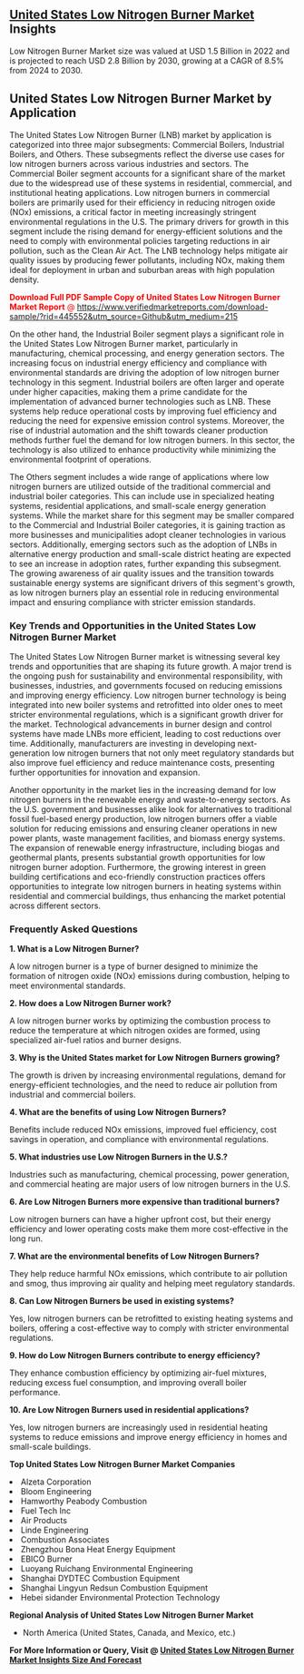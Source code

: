 <h2><a href="https://www.verifiedmarketreports.com/download-sample/?rid=445552&amp;utm_source=Github&amp;utm_medium=215" target="_blank">United States Low Nitrogen Burner Market</a> Insights</h2><p>Low Nitrogen Burner Market size was valued at USD 1.5 Billion in 2022 and is projected to reach USD 2.8 Billion by 2030, growing at a CAGR of 8.5% from 2024 to 2030.</p><p> <h2>United States Low Nitrogen Burner Market by Application</h2> <p>The United States Low Nitrogen Burner (LNB) market by application is categorized into three major subsegments: Commercial Boilers, Industrial Boilers, and Others. These subsegments reflect the diverse use cases for low nitrogen burners across various industries and sectors. The Commercial Boiler segment accounts for a significant share of the market due to the widespread use of these systems in residential, commercial, and institutional heating applications. Low nitrogen burners in commercial boilers are primarily used for their efficiency in reducing nitrogen oxide (NOx) emissions, a critical factor in meeting increasingly stringent environmental regulations in the U.S. The primary drivers for growth in this segment include the rising demand for energy-efficient solutions and the need to comply with environmental policies targeting reductions in air pollution, such as the Clean Air Act. The LNB technology helps mitigate air quality issues by producing fewer pollutants, including NOx, making them ideal for deployment in urban and suburban areas with high population density.</p> <p><p><span class=""><span style="color: #ff0000;"><strong>Download Full PDF Sample Copy of United States Low Nitrogen Burner Market Report</strong> @ </span><a href="https://www.verifiedmarketreports.com/download-sample/?rid=445552&amp;utm_source=Github&amp;utm_medium=215" target="_blank">https://www.verifiedmarketreports.com/download-sample/?rid=445552&amp;utm_source=Github&amp;utm_medium=215</a></span></p></p> <p>On the other hand, the Industrial Boiler segment plays a significant role in the United States Low Nitrogen Burner market, particularly in manufacturing, chemical processing, and energy generation sectors. The increasing focus on industrial energy efficiency and compliance with environmental standards are driving the adoption of low nitrogen burner technology in this segment. Industrial boilers are often larger and operate under higher capacities, making them a prime candidate for the implementation of advanced burner technologies such as LNB. These systems help reduce operational costs by improving fuel efficiency and reducing the need for expensive emission control systems. Moreover, the rise of industrial automation and the shift towards cleaner production methods further fuel the demand for low nitrogen burners. In this sector, the technology is also utilized to enhance productivity while minimizing the environmental footprint of operations.</p> <p>The Others segment includes a wide range of applications where low nitrogen burners are utilized outside of the traditional commercial and industrial boiler categories. This can include use in specialized heating systems, residential applications, and small-scale energy generation systems. While the market share for this segment may be smaller compared to the Commercial and Industrial Boiler categories, it is gaining traction as more businesses and municipalities adopt cleaner technologies in various sectors. Additionally, emerging sectors such as the adoption of LNBs in alternative energy production and small-scale district heating are expected to see an increase in adoption rates, further expanding this subsegment. The growing awareness of air quality issues and the transition towards sustainable energy systems are significant drivers of this segment's growth, as low nitrogen burners play an essential role in reducing environmental impact and ensuring compliance with stricter emission standards.</p> <h3>Key Trends and Opportunities in the United States Low Nitrogen Burner Market</h3> <p>The United States Low Nitrogen Burner market is witnessing several key trends and opportunities that are shaping its future growth. A major trend is the ongoing push for sustainability and environmental responsibility, with businesses, industries, and governments focused on reducing emissions and improving energy efficiency. Low nitrogen burner technology is being integrated into new boiler systems and retrofitted into older ones to meet stricter environmental regulations, which is a significant growth driver for the market. Technological advancements in burner design and control systems have made LNBs more efficient, leading to cost reductions over time. Additionally, manufacturers are investing in developing next-generation low nitrogen burners that not only meet regulatory standards but also improve fuel efficiency and reduce maintenance costs, presenting further opportunities for innovation and expansion.</p> <p>Another opportunity in the market lies in the increasing demand for low nitrogen burners in the renewable energy and waste-to-energy sectors. As the U.S. government and businesses alike look for alternatives to traditional fossil fuel-based energy production, low nitrogen burners offer a viable solution for reducing emissions and ensuring cleaner operations in new power plants, waste management facilities, and biomass energy systems. The expansion of renewable energy infrastructure, including biogas and geothermal plants, presents substantial growth opportunities for low nitrogen burner adoption. Furthermore, the growing interest in green building certifications and eco-friendly construction practices offers opportunities to integrate low nitrogen burners in heating systems within residential and commercial buildings, thus enhancing the market potential across different sectors.</p> <h3>Frequently Asked Questions</h3> <p><strong>1. What is a Low Nitrogen Burner?</strong></p> <p>A low nitrogen burner is a type of burner designed to minimize the formation of nitrogen oxide (NOx) emissions during combustion, helping to meet environmental standards.</p> <p><strong>2. How does a Low Nitrogen Burner work?</strong></p> <p>A low nitrogen burner works by optimizing the combustion process to reduce the temperature at which nitrogen oxides are formed, using specialized air-fuel ratios and burner designs.</p> <p><strong>3. Why is the United States market for Low Nitrogen Burners growing?</strong></p> <p>The growth is driven by increasing environmental regulations, demand for energy-efficient technologies, and the need to reduce air pollution from industrial and commercial boilers.</p> <p><strong>4. What are the benefits of using Low Nitrogen Burners?</strong></p> <p>Benefits include reduced NOx emissions, improved fuel efficiency, cost savings in operation, and compliance with environmental regulations.</p> <p><strong>5. What industries use Low Nitrogen Burners in the U.S.?</strong></p> <p>Industries such as manufacturing, chemical processing, power generation, and commercial heating are major users of low nitrogen burners in the U.S.</p> <p><strong>6. Are Low Nitrogen Burners more expensive than traditional burners?</strong></p> <p>Low nitrogen burners can have a higher upfront cost, but their energy efficiency and lower operating costs make them more cost-effective in the long run.</p> <p><strong>7. What are the environmental benefits of Low Nitrogen Burners?</strong></p> <p>They help reduce harmful NOx emissions, which contribute to air pollution and smog, thus improving air quality and helping meet regulatory standards.</p> <p><strong>8. Can Low Nitrogen Burners be used in existing systems?</strong></p> <p>Yes, low nitrogen burners can be retrofitted to existing heating systems and boilers, offering a cost-effective way to comply with stricter environmental regulations.</p> <p><strong>9. How do Low Nitrogen Burners contribute to energy efficiency?</strong></p> <p>They enhance combustion efficiency by optimizing air-fuel mixtures, reducing excess fuel consumption, and improving overall boiler performance.</p> <p><strong>10. Are Low Nitrogen Burners used in residential applications?</strong></p> <p>Yes, low nitrogen burners are increasingly used in residential heating systems to reduce emissions and improve energy efficiency in homes and small-scale buildings.</p> </p><p><strong>Top United States Low Nitrogen Burner Market Companies</strong></p><div data-test-id=""><p><li>Alzeta Corporation</li><li> Bloom Engineering</li><li> Hamworthy Peabody Combustion</li><li> Fuel Tech Inc</li><li> Air Products</li><li> Linde Engineering</li><li> Combustion Associates</li><li> Zhengzhou Bona Heat Energy Equipment</li><li> EBICO Burner</li><li> Luoyang Ruichang Environmental Engineering</li><li> Shanghai DYDTEC Combustion Equipment</li><li> Shanghai Lingyun Redsun Combustion Equipment</li><li> Hebei sidander Environmental Protection Technology</li></p><div><strong>Regional Analysis of&nbsp;United States Low Nitrogen Burner Market</strong></div><ul><li dir="ltr"><p dir="ltr">North America&nbsp;(United States, Canada, and Mexico, etc.)</p></li></ul><p><strong>For More Information or Query, Visit @&nbsp;</strong><strong><a href="https://www.verifiedmarketreports.com/product/low-nitrogen-burner-market/?utm_source=Github&amp;utm_medium=215" target="_blank">United States Low Nitrogen Burner Market Insights Size And Forecast</a></strong></p></div>
